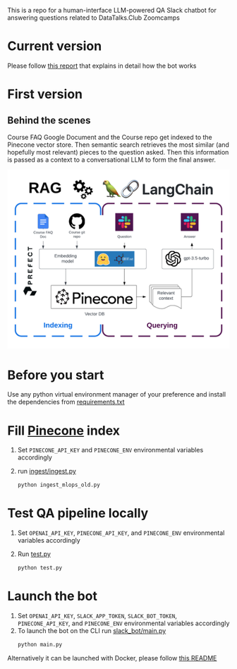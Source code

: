 This is a repo for a human-interface LLM-powered QA Slack chatbot for answering questions
related to DataTalks.Club Zoomcamps

# Current version

Please follow [this report](https://api.wandb.ai/links/aaalex-lit/ii6tpid4) that
explains in detail how the bot works

# First version
## Behind the scenes
Course FAQ Google Document and the Course repo get indexed to the Pinecone vector store.
Then semantic search retrieves the most similar (and hopefully most relevant) pieces to the question asked.
Then this information is passed as a context to a conversational LLM to form the final answer.

![Diagram](Mlops_chatbot_diagram.png)

# Before you start

Use any python virtual environment manager of your preference 
    and install the dependencies from [requirements.txt](requirements.txt)

# Fill [Pinecone](https://www.pinecone.io/) index
1. Set `PINECONE_API_KEY` and `PINECONE_ENV` 
environmental variables accordingly
 
2. run [ingest/ingest.py](ingest/mlops/ingest_mlops_old.py) 

    ```bash
    python ingest_mlops_old.py
    ```
# Test QA pipeline locally 
1. Set `OPENAI_API_KEY`, `PINECONE_API_KEY`, and `PINECONE_ENV` 
environmental variables accordingly
1. Run [test.py](test.py)

    ```bash
    python test.py
    ```
# Launch the bot
1. Set `OPENAI_API_KEY`, `SLACK_APP_TOKEN`, `SLACK_BOT_TOKEN`,
`PINECONE_API_KEY`, and `PINECONE_ENV` 
environmental variables accordingly
1. To launch the bot on the CLI run [slack_bot/main.py](slack_bot/main.py)
    ```bash
   python main.py
   ```

Alternatively it can be launched with Docker, please follow 
[this README](slack_bot/README.md)
